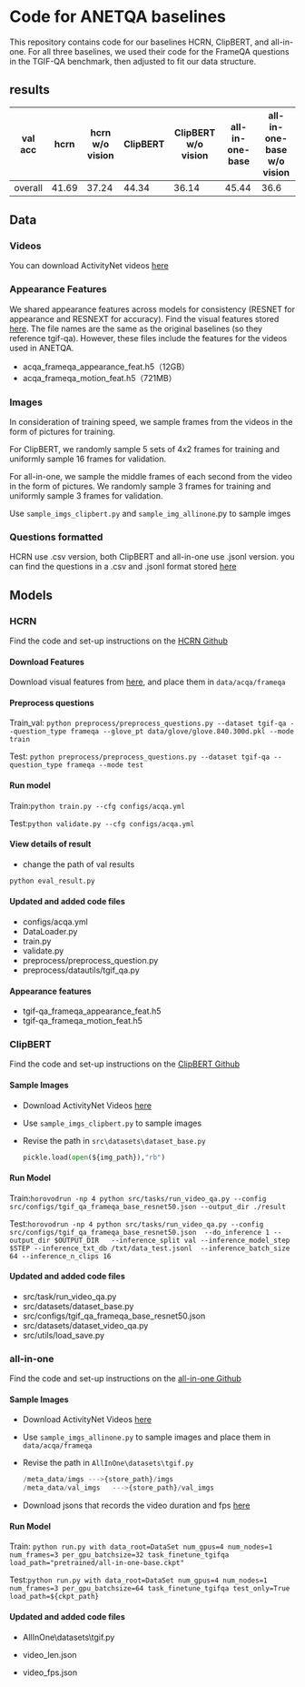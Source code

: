 # Code for ANETQA baselines

This repository contains code for our baselines HCRN, ClipBERT, and all-in-one. For all three baselines, we used their code for the FrameQA questions in the TGIF-QA benchmark, then adjusted to fit our data structure.

## results

| val acc | hcrn  | hcrn w/o vision | ClipBERT | ClipBERT w/o vision | all-in-one-base | all-in-one-base w/o vision |
| ------- | ----- | --------------- | -------- | ------------------- | --------------- | -------------------------- |
| overall | 41.69 | 37.24           | 44.34    | 36.14               | 45.44           | 36.6                       |

## Data

### Videos

You can download ActivityNet videos [here](http://activity-net.org/)

### Appearance Features

We shared appearance features across models for consistency (RESNET for appearance and RESNEXT for accuracy). Find the visual features stored [here](). The file names are the same as the original baselines (so they reference tgif-qa). However, these files include the features for the videos used in ANETQA.

- acqa_frameqa_appearance_feat.h5（12GB）
- acqa_frameqa_motion_feat.h5（721MB）

### Images

In consideration of training speed, we sample frames from the videos in the form of pictures for training.

For ClipBERT, we randomly sample 5 sets of 4x2 frames  for training and uniformly sample 16 frames for validation.

For all-in-one, we sample the middle frames of each second from the video in the form of pictures. We randomly sample 3 frames for training and uniformly sample 3 frames for validation.

Use `sample_imgs_clipbert.py` and  `sample_img_allinone`.py to sample imges

### Questions formatted

HCRN use .csv version, both ClipBERT and all-in-one use .jsonl version. you can find the questions in a .csv and .jsonl format stored [here]()

## Models

### HCRN

Find the code and set-up instructions on the [HCRN Github](https://github.com/thaolmk54/hcrn-videoqa)

#### Download Features

Download visual features from [here](), and place them in `data/acqa/frameqa`

#### Preprocess questions

Train_val: `python preprocess/preprocess_questions.py --dataset tgif-qa --question_type frameqa --glove_pt data/glove/glove.840.300d.pkl --mode train`

Test: `python preprocess/preprocess_questions.py --dataset tgif-qa --question_type frameqa --mode test`

#### Run model

Train:`python train.py --cfg configs/acqa.yml`

Test:`python validate.py --cfg configs/acqa.yml`

#### View details of result

- change the path of val results

```python
python eval_result.py
```

#### Updated and added code files

- configs/acqa.yml
- DataLoader.py
- train.py
- validate.py
- preprocess/preprocess_question.py
- preprocess/datautils/tgif_qa.py

#### Appearance features

- tgif-qa_frameqa_appearance_feat.h5
- tgif-qa_frameqa_motion_feat.h5

### ClipBERT

Find the code and set-up instructions on the [ClipBERT Github](https://github.com/jayleicn/ClipBERT)

#### Sample Images

- Download ActivityNet Videos [here](http://activity-net.org/)
- Use `sample_imgs_clipbert.py` to sample images

- Revise the path in `src\datasets\dataset_base.py` 

  ```python
  pickle.load(open(${img_path}),"rb")
  ```

#### Run Model

Train:`horovodrun -np 4 python src/tasks/run_video_qa.py --config src/configs/tgif_qa_frameqa_base_resnet50.json --output_dir ./result`

Test:`horovodrun -np 4 python src/tasks/run_video_qa.py --config src/configs/tgif_qa_frameqa_base_resnet50.json  --do_inference 1 --output_dir $OUTPUT_DIR   --inference_split val --inference_model_step $STEP --inference_txt_db /txt/data_test.jsonl  --inference_batch_size 64 --inference_n_clips 16`

#### Updated and added code files

- src/task/run_video_qa.py
- src/datasets/dataset_base.py
- src/configs/tgif_qa_frameqa_base_resnet50.json
- src/datasets/dataset_video_qa.py
- src/utils/load_save.py

### all-in-one

Find the code and set-up instructions on the [all-in-one Github](https://github.com/showlab/all-in-one)

#### Sample Images

- Download ActivityNet Videos [here](http://activity-net.org/)
- Use `sample_imgs_allinone.py` to sample images and place them in `data/acqa/frameqa`

- Revise the path in `AllInOne\datasets\tgif.py` 

  ```python
  /meta_data/imgs --->{store_path}/imgs
  /meta_data/val_imgs	--->{store_path}/val_imgs
  ```

- Download jsons that records the video duration and fps [here]()

#### Run Model

Train: `python run.py with data_root=DataSet num_gpus=4 num_nodes=1 num_frames=3 per_gpu_batchsize=32 task_finetune_tgifqa load_path="pretrained/all-in-one-base.ckpt"`

Test:`python run.py with data_root=DataSet num_gpus=4 num_nodes=1 num_frames=3 per_gpu_batchsize=64 task_finetune_tgifqa test_only=True load_path=${ckpt_path}`

#### Updated and added code files

- AllInOne\datasets\tgif.py

- video_len.json

- video_fps.json

  